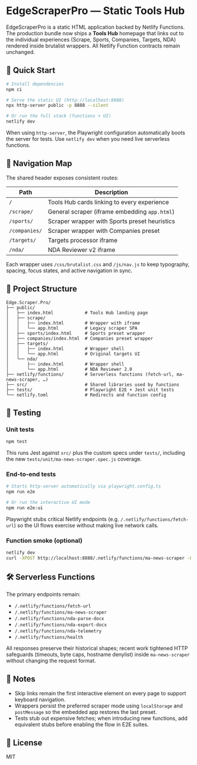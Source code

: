 # EdgeScraperPro — Static Tools Hub

EdgeScraperPro is a static HTML application backed by Netlify Functions. The production bundle now ships a **Tools Hub** homepage that links out to the individual experiences (Scrape, Sports, Companies, Targets, NDA) rendered inside brutalist wrappers. All Netlify Function contracts remain unchanged.

## 🚀 Quick Start

```bash
# Install dependencies
npm ci

# Serve the static UI (http://localhost:8888)
npx http-server public -p 8888 --silent

# Or run the full stack (functions + UI)
netlify dev
```

When using `http-server`, the Playwright configuration automatically boots the server for tests. Use `netlify dev` when you need live serverless functions.

## 🧭 Navigation Map

The shared header exposes consistent routes:

| Path            | Description                                   |
|-----------------|-----------------------------------------------|
| `/`             | Tools Hub cards linking to every experience   |
| `/scrape/`      | General scraper (iframe embedding `app.html`) |
| `/sports/`      | Scraper wrapper with Sports preset heuristics |
| `/companies/`   | Scraper wrapper with Companies preset         |
| `/targets/`     | Targets processor iframe                      |
| `/nda/`         | NDA Reviewer v2 iframe                        |

Each wrapper uses `/css/brutalist.css` and `/js/nav.js` to keep typography, spacing, focus states, and active navigation in sync.

## 📁 Project Structure

```
Edge.Scraper.Pro/
├── public/
│   ├── index.html            # Tools Hub landing page
│   ├── scrape/
│   │   ├── index.html        # Wrapper with iframe
│   │   └── app.html          # Legacy scraper SPA
│   ├── sports/index.html     # Sports preset wrapper
│   ├── companies/index.html  # Companies preset wrapper
│   ├── targets/
│   │   ├── index.html        # Wrapper shell
│   │   └── app.html          # Original targets UI
│   └── nda/
│       ├── index.html        # Wrapper shell
│       └── app.html          # NDA Reviewer 2.0
├── netlify/functions/        # Serverless functions (fetch-url, ma-news-scraper, …)
├── src/                      # Shared libraries used by functions
├── tests/                    # Playwright E2E + Jest unit tests
└── netlify.toml              # Redirects and function config
```

## 🧪 Testing

### Unit tests
```bash
npm test
```
This runs Jest against `src/` plus the custom specs under `tests/`, including the new `tests/unit/ma-news-scraper.spec.js` coverage.

### End-to-end tests
```bash
# Starts http-server automatically via playwright.config.ts
npm run e2e

# Or run the interactive UI mode
npm run e2e:ui
```
Playwright stubs critical Netlify endpoints (e.g. `/.netlify/functions/fetch-url`) so the UI flows exercise without making live network calls.

### Function smoke (optional)
```bash
netlify dev
curl -XPOST http://localhost:8888/.netlify/functions/ma-news-scraper -H 'Content-Type: application/json' -d '{"urls":["https://example.com"]}'
```

## 🛠️ Serverless Functions

The primary endpoints remain:

- `/.netlify/functions/fetch-url`
- `/.netlify/functions/ma-news-scraper`
- `/.netlify/functions/nda-parse-docx`
- `/.netlify/functions/nda-export-docx`
- `/.netlify/functions/nda-telemetry`
- `/.netlify/functions/health`

All responses preserve their historical shapes; recent work tightened HTTP safeguards (timeouts, byte caps, hostname denylist) inside `ma-news-scraper` without changing the request format.

## 🧾 Notes

- Skip links remain the first interactive element on every page to support keyboard navigation.
- Wrappers persist the preferred scraper mode using `localStorage` and `postMessage` so the embedded app restores the last preset.
- Tests stub out expensive fetches; when introducing new functions, add equivalent stubs before enabling the flow in E2E suites.

## 📝 License

MIT
